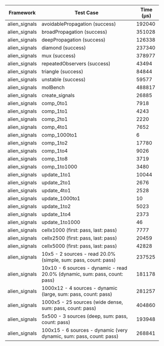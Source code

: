 | Framework | Test Case | Time (μs) |
| --- | --- | --- |
| alien_signals | avoidablePropagation (success) | 192040 |
| alien_signals | broadPropagation (success) | 351028 |
| alien_signals | deepPropagation (success) | 126338 |
| alien_signals | diamond (success) | 237340 |
| alien_signals | mux (success) | 378977 |
| alien_signals | repeatedObservers (success) | 43494 |
| alien_signals | triangle (success) | 84844 |
| alien_signals | unstable (success) | 59577 |
| alien_signals | molBench | 488817 |
| alien_signals | create_signals | 26885 |
| alien_signals | comp_0to1 | 7918 |
| alien_signals | comp_1to1 | 4243 |
| alien_signals | comp_2to1 | 2220 |
| alien_signals | comp_4to1 | 7652 |
| alien_signals | comp_1000to1 | 6 |
| alien_signals | comp_1to2 | 17780 |
| alien_signals | comp_1to4 | 9026 |
| alien_signals | comp_1to8 | 3719 |
| alien_signals | comp_1to1000 | 3480 |
| alien_signals | update_1to1 | 10044 |
| alien_signals | update_2to1 | 2676 |
| alien_signals | update_4to1 | 2528 |
| alien_signals | update_1000to1 | 10 |
| alien_signals | update_1to2 | 5023 |
| alien_signals | update_1to4 | 2373 |
| alien_signals | update_1to1000 | 46 |
| alien_signals | cellx1000 (first: pass, last: pass) | 7777 |
| alien_signals | cellx2500 (first: pass, last: pass) | 20459 |
| alien_signals | cellx5000 (first: pass, last: pass) | 42828 |
| alien_signals | 10x5 - 2 sources - read 20.0% (simple, sum: pass, count: pass) | 237525 |
| alien_signals | 10x10 - 6 sources - dynamic - read 20.0% (dynamic, sum: pass, count: pass) | 181178 |
| alien_signals | 1000x12 - 4 sources - dynamic (large, sum: pass, count: pass) | 281257 |
| alien_signals | 1000x5 - 25 sources (wide dense, sum: pass, count: pass) | 404860 |
| alien_signals | 5x500 - 3 sources (deep, sum: pass, count: pass) | 193948 |
| alien_signals | 100x15 - 6 sources - dynamic (very dynamic, sum: pass, count: pass) | 268841 |
